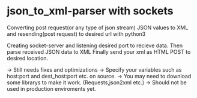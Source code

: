 # json_to_xml-parser with sockets
Converting post request(or any type of json stream) JSON values to XML and resending(post request) to desired url with python3


Creating socket-server and listening desired port to recieve data.
Then parse received JSON data to XML
Finally send your xml as HTML POST to desired location.


-> Still needs fixes and optimizations
-> Specify your variables such as host:port and dest_host:port etc. on source.
-> You may need to download some librarys to make it work. (Requests,json2xml etc.)
-> Should not be used in production enviroments yet.
